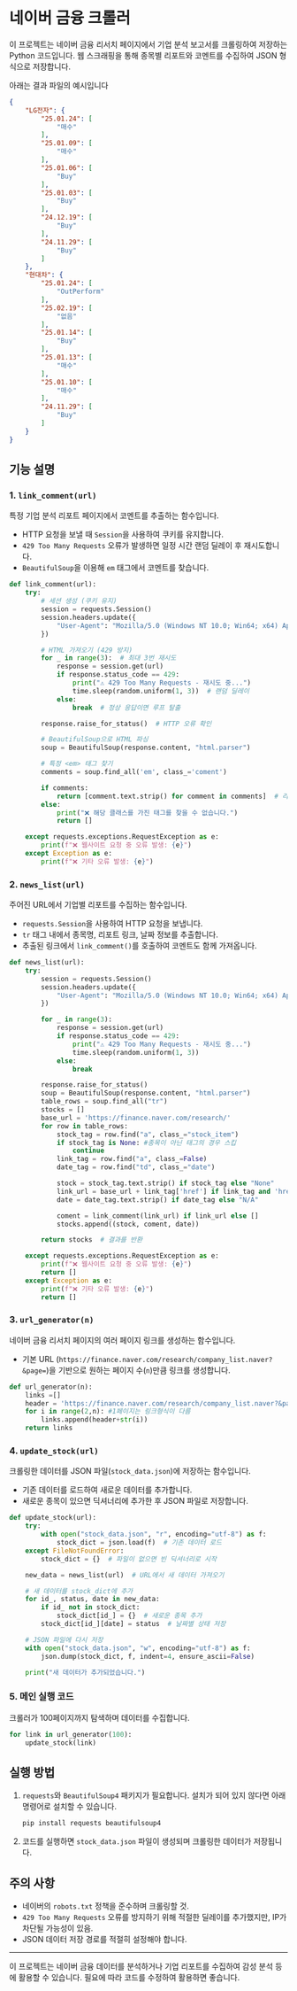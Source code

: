 # 네이버 금융 크롤러

이 프로젝트는 네이버 금융 리서치 페이지에서 기업 분석 보고서를 크롤링하여 저장하는 Python 코드입니다. 웹 스크래핑을 통해 종목별 리포트와 코멘트를 수집하여 JSON 형식으로 저장합니다.

아래는 결과 파일의 예시입니다
```json
{
    "LG전자": {
        "25.01.24": [
            "매수"
        ],
        "25.01.09": [
            "매수"
        ],
        "25.01.06": [
            "Buy"
        ],
        "25.01.03": [
            "Buy"
        ],
        "24.12.19": [
            "Buy"
        ],
        "24.11.29": [
            "Buy"
        ]
    },
    "현대차": {
        "25.01.24": [
            "OutPerform"
        ],
        "25.02.19": [
            "없음"
        ],
        "25.01.14": [
            "Buy"
        ],
        "25.01.13": [
            "매수"
        ],
        "25.01.10": [
            "매수"
        ],
        "24.11.29": [
            "Buy"
        ]
    }
}
```


## 기능 설명

### 1. `link_comment(url)`
특정 기업 분석 리포트 페이지에서 코멘트를 추출하는 함수입니다.
- HTTP 요청을 보낼 때 `Session`을 사용하여 쿠키를 유지합니다.
- `429 Too Many Requests` 오류가 발생하면 일정 시간 랜덤 딜레이 후 재시도합니다.
- `BeautifulSoup`을 이용해 `em` 태그에서 코멘트를 찾습니다.

```python
def link_comment(url):
    try:
        # 세션 생성 (쿠키 유지)
        session = requests.Session()
        session.headers.update({
            "User-Agent": "Mozilla/5.0 (Windows NT 10.0; Win64; x64) AppleWebKit/537.36 (KHTML, like Gecko) Chrome/110.0.0.0 Safari/537.36"
        })

        # HTML 가져오기 (429 방지)
        for _ in range(3):  # 최대 3번 재시도
            response = session.get(url)
            if response.status_code == 429:
                print("⚠ 429 Too Many Requests - 재시도 중...")
                time.sleep(random.uniform(1, 3))  # 랜덤 딜레이
            else:
                break  # 정상 응답이면 루프 탈출

        response.raise_for_status()  # HTTP 오류 확인

        # BeautifulSoup으로 HTML 파싱
        soup = BeautifulSoup(response.content, "html.parser")

        # 특정 <em> 태그 찾기
        comments = soup.find_all('em', class_='coment')

        if comments:
            return [comment.text.strip() for comment in comments]  # 리스트로 반환
        else:
            print("❌ 해당 클래스를 가진 태그를 찾을 수 없습니다.")
            return []

    except requests.exceptions.RequestException as e:
        print(f"❌ 웹사이트 요청 중 오류 발생: {e}")
    except Exception as e:
        print(f"❌ 기타 오류 발생: {e}")
```

### 2. `news_list(url)`
주어진 URL에서 기업별 리포트를 수집하는 함수입니다.
- `requests.Session`을 사용하여 HTTP 요청을 보냅니다.
- `tr` 태그 내에서 종목명, 리포트 링크, 날짜 정보를 추출합니다.
- 추출된 링크에서 `link_comment()`를 호출하여 코멘트도 함께 가져옵니다.

```python
def news_list(url):
    try:
        session = requests.Session()
        session.headers.update({
            "User-Agent": "Mozilla/5.0 (Windows NT 10.0; Win64; x64) AppleWebKit/537.36 (KHTML, like Gecko) Chrome/110.0.0.0 Safari/537.36"
        })

        for _ in range(3):
            response = session.get(url)
            if response.status_code == 429:
                print("⚠ 429 Too Many Requests - 재시도 중...")
                time.sleep(random.uniform(1, 3))
            else:
                break

        response.raise_for_status()
        soup = BeautifulSoup(response.content, "html.parser")
        table_rows = soup.find_all("tr")
        stocks = []
        base_url = 'https://finance.naver.com/research/'
        for row in table_rows:
            stock_tag = row.find("a", class_="stock_item")
            if stock_tag is None: #종목이 아닌 태그의 경우 스킵
                continue
            link_tag = row.find("a", class_=False)  
            date_tag = row.find("td", class_="date")

            stock = stock_tag.text.strip() if stock_tag else "None"
            link_url = base_url + link_tag['href'] if link_tag and 'href' in link_tag.attrs else None
            date = date_tag.text.strip() if date_tag else "N/A"

            coment = link_comment(link_url) if link_url else []
            stocks.append((stock, coment, date))

        return stocks  # 결과를 반환

    except requests.exceptions.RequestException as e:
        print(f"❌ 웹사이트 요청 중 오류 발생: {e}")
        return []
    except Exception as e:
        print(f"❌ 기타 오류 발생: {e}")
        return []
```

### 3. `url_generator(n)`
네이버 금융 리서치 페이지의 여러 페이지 링크를 생성하는 함수입니다.
- 기본 URL (`https://finance.naver.com/research/company_list.naver?&page=`)을 기반으로 원하는 페이지 수(`n`)만큼 링크를 생성합니다.

```python
def url_generator(n):
    links =[]
    header = 'https://finance.naver.com/research/company_list.naver?&page='
    for i in range(2,n): #1페이지는 링크형식이 다름
        links.append(header+str(i))
    return links
```

### 4. `update_stock(url)`
크롤링한 데이터를 JSON 파일(`stock_data.json`)에 저장하는 함수입니다.
- 기존 데이터를 로드하여 새로운 데이터를 추가합니다.
- 새로운 종목이 있으면 딕셔너리에 추가한 후 JSON 파일로 저장합니다.

```python
def update_stock(url):
    try:
        with open("stock_data.json", "r", encoding="utf-8") as f:
            stock_dict = json.load(f)  # 기존 데이터 로드
    except FileNotFoundError:
        stock_dict = {}  # 파일이 없으면 빈 딕셔너리로 시작

    new_data = news_list(url)  # URL에서 새 데이터 가져오기

    # 새 데이터를 stock_dict에 추가
    for id_, status, date in new_data:
        if id_ not in stock_dict:
            stock_dict[id_] = {}  # 새로운 종목 추가
        stock_dict[id_][date] = status  # 날짜별 상태 저장

    # JSON 파일에 다시 저장
    with open("stock_data.json", "w", encoding="utf-8") as f:
        json.dump(stock_dict, f, indent=4, ensure_ascii=False)

    print("새 데이터가 추가되었습니다.")
```

### 5. 메인 실행 코드
크롤러가 100페이지까지 탐색하며 데이터를 수집합니다.

```python
for link in url_generator(100):
    update_stock(link)
```

## 실행 방법

1. `requests`와 `BeautifulSoup4` 패키지가 필요합니다. 설치가 되어 있지 않다면 아래 명령어로 설치할 수 있습니다.
   ```bash
   pip install requests beautifulsoup4
   ```
2. 코드를 실행하면 `stock_data.json` 파일이 생성되며 크롤링한 데이터가 저장됩니다.

## 주의 사항
- 네이버의 `robots.txt` 정책을 준수하며 크롤링할 것.
- `429 Too Many Requests` 오류를 방지하기 위해 적절한 딜레이를 추가했지만, IP가 차단될 가능성이 있음.
- JSON 데이터 저장 경로를 적절히 설정해야 합니다.

---

이 프로젝트는 네이버 금융 데이터를 분석하거나 기업 리포트를 수집하여 감성 분석 등에 활용할 수 있습니다. 필요에 따라 코드를 수정하여 활용하면 좋습니다.
